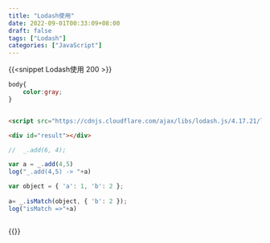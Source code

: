 ```yaml
---
title: "Lodash使用"
date: 2022-09-01T00:33:09+08:00
draft: false
tags: ["Lodash"]
categories: ["JavaScript"]
---
```


{{<snippet Lodash使用 200 >}}

```css
body{
	color:gray;
}

```

```html

<script src="https://cdnjs.cloudflare.com/ajax/libs/lodash.js/4.17.21/lodash.min.js"></script>

<div id="result"></div>

```

```js
//  _.add(6, 4);

var a = _.add(4,5)
log("_.add(4,5) -> "+a)

var object = { 'a': 1, 'b': 2 };
 
a= _.isMatch(object, { 'b': 2 });
log("isMatch =>"+a)



```

{{</snippet>}}